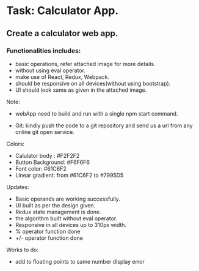 # Task: Calculator App.

## Create a calculator web app.

### Functionalities includes:

- basic operations, refer attached image for more details.
- without using eval operator.
- make use of React, Redux, Webpack.
- should be responsive on all devices(without using bootstrap).
- UI should look same as given in the attached image.

Note:

- webApp need to build and run with a single npm start command.

- Git: kindly push the code to a git repository and send us a url from any online git open service.

Colors:

- Calulator body : #F2F2F2
- Button Background: #F6F6F6
- Font color: #61C6F2
- Linear gradient: from #61C6F2 to #7995D5

Updates:

- Basic operands are working successfully.
- UI built as per the design given.
- Redux state management is done.
- the algorithm built without eval operator.
- Responsive in all devices up to 310px width.
- % operator function done
- +/- operator function done

Works to do:

- add to floating points to same number display error

